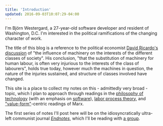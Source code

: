 ```yaml
---
title: 'Introduction'
updated: 2016-09-03T10:07:29-04:00
---
```


I'm Björn Westergard, a 27-year-old software developer and resident of Washington, D.C. I'm interested in the political ramifications of the changing character of work.

The title of this blog is a reference to the political economist [David Ricardo's discussion](http://www.econlib.org/library/Ricardo/ricP7.html#31.1) of "the influence of machinery on the interests of the different classes of society". His conclusion, "that the substitution of machinery for human labour, is often very injurious to the interests of the class of labourers", holds true today, however much the machines in question, the nature of the injuries sustained, and structure of classes involved have changed.

This site is a place to collect my notes on this - admittedly very broad - topic, which I plan to approach through readings in the [philosophy of technology](http://plato.stanford.edu/entries/technology/) (with an emphasis on [software](http://plato.stanford.edu/entries/computer-science/)), [labor process theory](https://en.wikipedia.org/wiki/Labor_process_theory), and ["value-form"](https://viewpointmag.com/2013/10/21/between-marx-marxism-and-marxisms-ways-of-reading-marxs-theory/)-centric readings of Marx.

The first series of notes I'll post here will be on the idiosyncratically ultra-left communist journal _[Endnotes](https://endnotes.org.uk/about)_, which I'll be reading with [a group](http://dc-endnotes.tumblr.com/).
